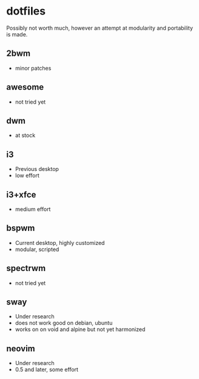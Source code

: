 # dotfiles
Possibly not worth much, however an attempt at modularity and portability is made.

## 2bwm
* minor patches

## awesome
* not tried yet

## dwm
* at stock

## i3
* Previous desktop
* low effort

## i3+xfce
* medium effort

## bspwm
* Current desktop, highly customized
* modular, scripted

## spectrwm
* not tried yet

## sway
* Under research
* does not work good on debian, ubuntu
* works on on void and alpine but not yet harmonized

## neovim
* Under research
* 0.5 and later, some effort
